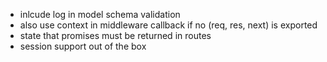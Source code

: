 - inlcude log in model schema validation
- also use context in middleware callback if no (req, res, next) is exported
- state that promises must be returned in routes
- session support out of the box
